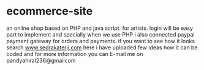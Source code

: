 # ecommerce-site
an online shop based on PHP and java script. for artists.
login will be easy part to implement and specially when we use PHP i also connected paypal payment gateway for orders and payments.
if you want to see how it looks search www.sedrakaterji.com 
 here i have uploaded few ideas how it can be coded and for more information you can E-mail me on pandyahiral236@gmailcom
